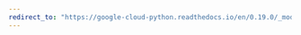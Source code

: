 ```yaml
---
redirect_to: "https://google-cloud-python.readthedocs.io/en/0.19.0/_modules/google/cloud/monitoring/resource.html"
---
```

